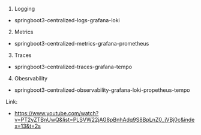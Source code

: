 1. Logging

- springboot3-centralized-logs-grafana-loki

2. Metrics

- springboot3-centralized-metrics-grafana-prometheus

3. Traces

- springboot3-centralized-traces-grafana-tempo

4. Obesrvability

- springboot3-centralized-observability-grafana-loki-propetheus-tempo

Link:
- https://www.youtube.com/watch?v=PT2yZTBnUwQ&list=PLSVW22jAG8pBnhAdq9S8BpLnZ0_jVBj0c&index=13&t=2s